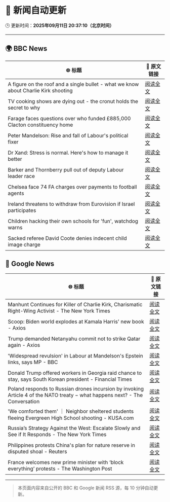 # 🧠 新闻自动更新

🕒 更新时间：**2025年09月11日 20:37:10（北京时间）**

---

## 🌍 BBC News

| 🌐 标题 | 🔗 原文链接 |
|--------|-------------|
| A figure on the roof and a single bullet - what we know about Charlie Kirk shooting | [阅读全文](https://www.bbc.com/news/articles/cy04p4x21e5o?at_medium=RSS&at_campaign=rss) |
| TV cooking shows are dying out - the cronut holds the secret to why | [阅读全文](https://www.bbc.com/news/articles/c0jq1d63l7lo?at_medium=RSS&at_campaign=rss) |
| Farage faces questions over who funded £885,000 Clacton constituency home | [阅读全文](https://www.bbc.com/news/articles/ce845w70g0yo?at_medium=RSS&at_campaign=rss) |
| Peter Mandelson: Rise and fall of Labour's political fixer | [阅读全文](https://www.bbc.com/news/articles/cr4q61y399xo?at_medium=RSS&at_campaign=rss) |
| Dr Xand: Stress is normal. Here's how to manage it better | [阅读全文](https://www.bbc.com/news/articles/cg42zq7nqxwo?at_medium=RSS&at_campaign=rss) |
| Barker and Thornberry pull out of deputy Labour leader race | [阅读全文](https://www.bbc.com/news/articles/cg7dzejkz4ro?at_medium=RSS&at_campaign=rss) |
| Chelsea face 74 FA charges over payments to football agents | [阅读全文](https://www.bbc.com/sport/football/articles/c8643dp5043o?at_medium=RSS&at_campaign=rss) |
| Ireland threatens to withdraw from Eurovision if Israel participates | [阅读全文](https://www.bbc.com/news/articles/c5yvd8158ywo?at_medium=RSS&at_campaign=rss) |
| Children hacking their own schools for 'fun', watchdog warns | [阅读全文](https://www.bbc.com/news/articles/c203pedz58go?at_medium=RSS&at_campaign=rss) |
| Sacked referee David Coote denies indecent child image charge | [阅读全文](https://www.bbc.com/news/articles/cdr6y2rzk3no?at_medium=RSS&at_campaign=rss) |

## 📰 Google News

| 🌐 标题 | 🔗 原文链接 |
|--------|-------------|
| Manhunt Continues for Killer of Charlie Kirk, Charismatic Right-Wing Activist - The New York Times | [阅读全文](https://news.google.com/rss/articles/CBMic0FVX3lxTFA4bjhmRW5SdFowbzBybXE2VFZfdnBaNS1TOUZwQWNYUVZfeEJxUEFtdEJzOFFDZzVpS1FJOGdDTEZ3Y05WMW1uYlQzMTJLSlpWUDBwQ0UzY255dWpCNDdnN3ZqUHFwcEo5b1JzTGpaQjNYRDQ?oc=5) |
| Scoop: Biden world explodes at Kamala Harris' new book - Axios | [阅读全文](https://news.google.com/rss/articles/CBMibkFVX3lxTE1NVmdfZXRkMmZxZlozRV9fdlBFUnE2ZzBnZ1BGcUxSUG1mdkdtVGtHRWVmM2VFNEltNy1oSS1VaW9Gc25BbGtBbHVrS0FQN0tHZnhLbVFxa20ySDc3V3NFdV9HX2RuVkptd0dEbi1n?oc=5) |
| Trump demanded Netanyahu commit not to strike Qatar again - Axios | [阅读全文](https://news.google.com/rss/articles/CBMif0FVX3lxTFBRLTZ1cFdIQjQwSmVNbVNhcTFZNDZaOHg5aHk0d0lOZ2VCVXRjWEhBYUhCQkFoQzF5bHZMUlE0WHRDU0FDMjBpelpLbnJvalRSZkRtbENoSkRjdUlla2pBMUtDekR6bkVTMkx5R09rUTc5cXgwa2FLLTl2alNsX2s?oc=5) |
| 'Widespread revulsion' in Labour at Mandelson's Epstein links, says MP - BBC | [阅读全文](https://news.google.com/rss/articles/CBMiWkFVX3lxTE05MlVMQXNaUVN4R2luX3BQVDZHZFo0aUxmdTNaZnJqc3p0cGgxLWttbXFzUEcwcTNmM1oyOWZ3bkM5ZVVIUkJvZU1xeUtoamh4WDJwZGwzSU4zUdIBX0FVX3lxTE80ZDNEOTh6OEoxYzBXVXktdGsxendHV19mU3M1aGZQNHg2MG5pQTB3QVVMd2JaRUFzc29qRG02Um1EUlR2b0J3Y3JfMGdNQVFnTkJENGJlWDNsWENLSzhz?oc=5) |
| Donald Trump offered workers in Georgia raid chance to stay, says South Korean president - Financial Times | [阅读全文](https://news.google.com/rss/articles/CBMicEFVX3lxTE1YczNrTU4yVjhCRXNHQTV5cUtnUUdPU1NVTWN0SGRMM1E4aGhnajRDUzIxTzlMVjRjU0hHVVh6dTMwVHY5V0pGVUVvTElXTDlCeVFVUi1qdjRCR2ZWTFpfX3F2LXc5SnFaSlAzWkN0LU4?oc=5) |
| Poland responds to Russian drones incursion by invoking Article 4 of the NATO treaty − what happens next? - The Conversation | [阅读全文](https://news.google.com/rss/articles/CBMi0wFBVV95cUxQSUNKc2h2eGtNa292TWM3emJzMll2NldNVE9vRHZTdHhDbGlQalBFZUdRQWhrSGhoczhkRGJNcHRGSW1JOE9XS0lpTF9ZQXViQ2pXU0V4eHY3UkgxTEJrWjcxVzdZVnRfTVM2U012RHZtZWh1cWJ0ZmxwcnRxdWJjZlQySVVYTjNUSVVYejhEdTNhSTVCYzMtaHJDS1JIU2ExSWlYXzVqajZCdnVYUUR2ZE4yWDIyRXFlWWJxejV0cWJGT0dHN3ZucURSX0VaQVN4djU0?oc=5) |
| 'We comforted them' ｜ Neighbor sheltered students fleeing Evergreen High School shooting - KUSA.com | [阅读全文](https://news.google.com/rss/articles/CBMi1gFBVV95cUxQYTMzQUZ5QXJIclN3MnlPbkZEbmhGMGdoRlZScFNud05uR1NwRFNoTUVhVVVjT2dDY2p1aVBlbjZLanRyS010M3gzXzU0ZHdtZmx4TUFUR1hWaWl1VVI4RllISW1LZTUwOXV2VkxLa280V0JkTjJhcUtXT3paSURWODNvblN1aDNnUEtvaEU4VU5ZWmwwTm5tSUp4YVlwSmxhZ0s3eDN6T3lxOFBPd0cxeGxtTDA3Q2tuaDBxSkZXZ042am0xZlZBd0NiNmZmS2ZWVjlmeVR3?oc=5) |
| Russia’s Strategy Against the West: Escalate Slowly and See if It Responds - The New York Times | [阅读全文](https://news.google.com/rss/articles/CBMikgFBVV95cUxPbEZURzVJUjRiOV93UW5SZWN6bTJReHNrT25BQzIwdEdSZGRVZzFQMkpvQkgxV3A1TmEwYkNYYWZ2SEgtVTVlYjRoSHBYRjh0Si1NVnNDVzY0UThZZTFVSFkzcGU4QndidGhZVXlSWlhkYVoyMkVLRzlQYUNXemVJbFA1NzFOdEFSaVVDeHFoMWpadw?oc=5) |
| Philippines protests China's plan for nature reserve in disputed shoal - Reuters | [阅读全文](https://news.google.com/rss/articles/CBMirwFBVV95cUxQNWVtV0lHWGZEOWEwbGtnZS1WZGNyY3d2SXNtMUNIbEl0ZlJWRjV3VUlDckl3bVhBNnpXSVFDc051eVpjdjAyZzdYUTFhTTVJLTBtQW5LU0lINmNiSm5xODRSWXhYbHVEQl9ha0lrZXlzSkpTY3VLUzQyN0tqR2xuZEdVYUpKb29tM21Ic0xaa2twTFl4c2EzbkxsVjhwN1lndVY0SDdMNHRMWnp3U25B?oc=5) |
| France welcomes new prime minister with ‘block everything’ protests - The Washington Post | [阅读全文](https://news.google.com/rss/articles/CBMimwFBVV95cUxNTWlxMXJXS21CRlkwNFd2OTlSbEg5OTFuSUxJOFJZVUVJV2VTTDVpODBaZHNWbWRod00xMnROWjNTNWh5UkZ5WUxERHhNUFdFZmNRZmVxRldQaDdtanNTVFhfclp6a1dKdnFwZnA0YTdxT3dDUl9qcGNVdEtNMjFqelNVV3lQdkNaZUVXN3FzcWtNenhoS1FrVlRvMA?oc=5) |

---
> 本页面内容来自公开的 BBC 和 Google 新闻 RSS 源，每 10 分钟自动更新。